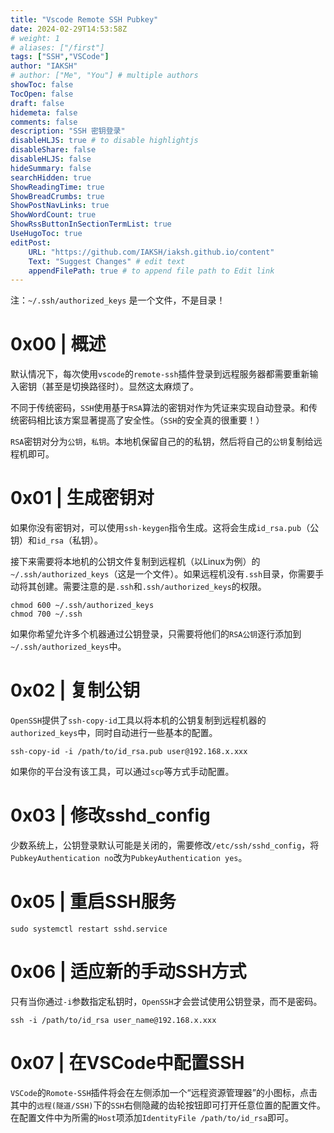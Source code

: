 ```yaml
---
title: "Vscode Remote SSH Pubkey"
date: 2024-02-29T14:53:58Z
# weight: 1
# aliases: ["/first"]
tags: ["SSH","VSCode"]
author: "IAKSH"
# author: ["Me", "You"] # multiple authors
showToc: false
TocOpen: false
draft: false
hidemeta: false
comments: false
description: "SSH 密钥登录"
disableHLJS: true # to disable highlightjs
disableShare: false
disableHLJS: false
hideSummary: false
searchHidden: true
ShowReadingTime: true
ShowBreadCrumbs: true
ShowPostNavLinks: true
ShowWordCount: true
ShowRssButtonInSectionTermList: true
UseHugoToc: true
editPost:
    URL: "https://github.com/IAKSH/iaksh.github.io/content"
    Text: "Suggest Changes" # edit text
    appendFilePath: true # to append file path to Edit link
---
```


注：`~/.ssh/authorized_keys` 是一个文件，不是目录！
<!--more-->
# 0x00 | 概述
默认情况下，每次使用`vscode`的`remote-ssh`插件登录到远程服务器都需要重新输入密钥（甚至是切换路径时）。显然这太麻烦了。

不同于传统密码，`SSH`使用基于`RSA`算法的密钥对作为凭证来实现自动登录。和传统密码相比该方案显著提高了安全性。（`SSH`的安全真的很重要！）

`RSA`密钥对分为`公钥`，`私钥`。本地机保留自己的的私钥，然后将自己的`公钥`复制给远程机即可。

# 0x01 | 生成密钥对
如果你没有密钥对，可以使用`ssh-keygen`指令生成。这将会生成`id_rsa.pub`（公钥）和`id_rsa`（私钥）。

接下来需要将本地机的公钥文件复制到远程机（以Linux为例）的`~/.ssh/authorized_keys`（这是一个文件）。如果远程机没有`.ssh`目录，你需要手动将其创建。需要注意的是`.ssh`和`.ssh/authorized_keys`的权限。
```shell
chmod 600 ~/.ssh/authorized_keys
chmod 700 ~/.ssh
```

如果你希望允许多个机器通过公钥登录，只需要将他们的`RSA公钥`逐行添加到`~/.ssh/authorized_keys`中。

# 0x02 | 复制公钥
`OpenSSH`提供了`ssh-copy-id`工具以将本机的公钥复制到远程机器的`authorized_keys`中，同时自动进行一些基本的配置。
```shell
ssh-copy-id -i /path/to/id_rsa.pub user@192.168.x.xxx
```
如果你的平台没有该工具，可以通过`scp`等方式手动配置。

# 0x03 | 修改sshd_config
少数系统上，公钥登录默认可能是关闭的，需要修改`/etc/ssh/sshd_config`，将`PubkeyAuthentication no`改为`PubkeyAuthentication yes`。

# 0x05 | 重启SSH服务
```
sudo systemctl restart sshd.service
```

# 0x06 | 适应新的手动SSH方式
只有当你通过`-i`参数指定私钥时，`OpenSSH`才会尝试使用公钥登录，而不是密码。
```shell
ssh -i /path/to/id_rsa user_name@192.168.x.xxx
```

# 0x07 | 在VSCode中配置SSH
`VSCode`的`Romote-SSH`插件将会在左侧添加一个“远程资源管理器”的小图标，点击其中的`远程(隧道/SSH)`下的`SSH`右侧隐藏的齿轮按钮即可打开任意位置的配置文件。在配置文件中为所需的`Host`项添加`IdentityFile /path/to/id_rsa`即可。